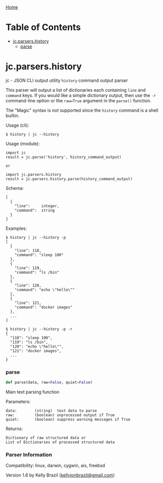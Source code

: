 [Home](https://kellyjonbrazil.github.io/jc/)
# Table of Contents

* [jc.parsers.history](#jc.parsers.history)
  * [parse](#jc.parsers.history.parse)

<a id="jc.parsers.history"></a>

# jc.parsers.history

jc - JSON CLI output utility `history` command output parser

This parser will output a list of dictionaries each containing `line` and
`command` keys. If you would like a simple dictionary output, then use the
`-r` command-line option or the `raw=True` argument in the `parse()`
function.

The "Magic" syntax is not supported since the `history` command is a shell
builtin.

Usage (cli):

    $ history | jc --history

Usage (module):

    import jc
    result = jc.parse('history', history_command_output)

    or

    import jc.parsers.history
    result = jc.parsers.history.parse(history_command_output)

Schema:

    [
      {
        "line":     integer,
        "command":  string
      }
    ]

Examples:

    $ history | jc --history -p
    [
      {
        "line": 118,
        "command": "sleep 100"
      },
      {
        "line": 119,
        "command": "ls /bin"
      },
      {
        "line": 120,
        "command": "echo \"hello\""
      },
      {
        "line": 121,
        "command": "docker images"
      },
      ...
    ]

    $ history | jc --history -p -r
    {
      "118": "sleep 100",
      "119": "ls /bin",
      "120": "echo \"hello\"",
      "121": "docker images",
      ...
    }

<a id="jc.parsers.history.parse"></a>

### parse

```python
def parse(data, raw=False, quiet=False)
```

Main text parsing function

Parameters:

    data:        (string)  text data to parse
    raw:         (boolean) unprocessed output if True
    quiet:       (boolean) suppress warning messages if True

Returns:

    Dictionary of raw structured data or
    List of Dictionaries of processed structured data

### Parser Information
Compatibility:  linux, darwin, cygwin, aix, freebsd

Version 1.6 by Kelly Brazil (kellyjonbrazil@gmail.com)
